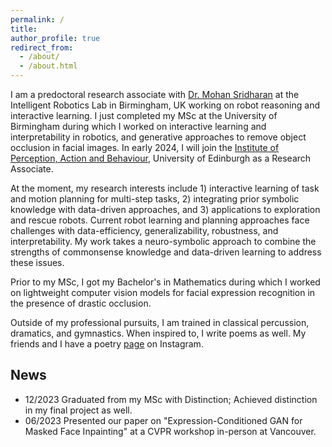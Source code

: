 ```yaml
---
permalink: /
title: 
author_profile: true
redirect_from: 
  - /about/
  - /about.html
---
```


I am a predoctoral research associate with [Dr. Mohan Sridharan](https://www.cs.bham.ac.uk/~sridharm/index.html) at the Intelligent Robotics Lab in Birmingham, UK working on robot reasoning and interactive learning. I just completed my MSc at the University of Birmingham during which I worked on interactive learning and interpretability in robotics, and generative approaches to remove object occlusion in facial images. In early 2024, I will join the [Institute of Perception, Action and Behaviour](https://web.inf.ed.ac.uk/ipab), University of Edinburgh as a Research Associate. 

At the moment, my research interests include 1) interactive learning of task and motion planning for multi-step tasks, 2) integrating prior symbolic knowledge with data-driven approaches, and 3) applications to exploration and rescue robots. Current robot learning and planning approaches face challenges with data-efficiency, generalizability, robustness, and interpretability. My work takes a neuro-symbolic approach to combine the strengths of commonsense knowledge and data-driven learning to address these issues. 

Prior to my MSc, I got my Bachelor's in Mathematics during which I worked on lightweight computer vision models for facial expression recognition in the presence of drastic occlusion.

Outside of my professional pursuits, I am trained in classical percussion, dramatics, and gymnastics. When inspired to, I write poems as well. My friends and I have a poetry [page](https://www.instagram.com/thehollowreed/?hl=en-gb) on Instagram.

## News
* 12/2023  Graduated from my MSc with Distinction; Achieved distinction in my final project as well.
* 06/2023  Presented our paper on "Expression-Conditioned GAN for Masked Face Inpainting" at a CVPR workshop in-person at Vancouver.

